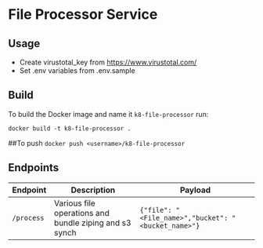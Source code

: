 # File Processor Service

## Usage
* Create virustotal_key from https://www.virustotal.com/
* Set .env variables from .env.sample

## Build

To build the Docker image and name it `k8-file-processor` run:

`docker build -t k8-file-processor .`

##To push
`docker push <username>/k8-file-processor`

## Endpoints 

| Endpoint | Description             | Payload     |
| -------- | ------------------------| ----------- |
| `/process` | Various file operations and bundle ziping and s3 synch   | `{"file": "<File_name>","bucket": "<bucket_name>"}` |	




